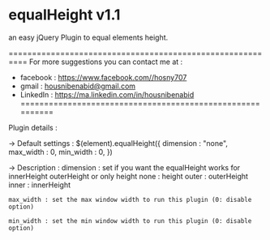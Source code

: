 # equalHeight v1.1
an easy jQuery Plugin to equal elements height.

==========================================================
For more suggestions you can contact me at :

- facebook : https://www.facebook.com//hosny707
- gmail : housnibenabid@gmail.com
- LinkedIn : https://ma.linkedin.com/in/housnibenabid
==========================================================

Plugin details :

-> Default settings : 
$(element).equalHeight({
	dimension : "none",
	max_width : 0,
	min_width : 0,
})

-> Description : 
	dimension : set if you want the equalHeight works for innerHeight outerHeight or only height
				none : height
				outer : outerHeight
				inner : innerHeight

	max_width : set the max window width to run this plugin (0: disable option)

	min_width : set the min window width to run this plugin (0: disable option)

